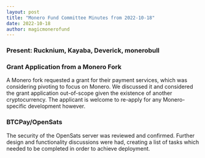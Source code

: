 ```yaml
---
layout: post
title: "Monero Fund Committee Minutes from 2022-10-18"
date: 2022-10-18
author: magicmonerofund
---
```


### Present: Rucknium, Kayaba, Deverick, monerobull

### Grant Application from a Monero Fork

A Monero fork requested a grant for their payment services, which was considering pivoting to focus on Monero. We discussed it and considered the grant application out-of-scope given the existence of another cryptocurrency. The applicant is welcome to re-apply for any Monero-specific development however.

### BTCPay/OpenSats

The security of the OpenSats server was reviewed and confirmed. Further design and functionality discussions were had, creating a list of tasks which needed to be completed in order to achieve deployment.
